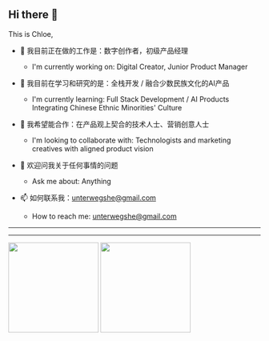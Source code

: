 ## Hi there 👋

This is Chloe,

- 🔭 我目前正在做的工作是：数字创作者，初级产品经理
  - I'm currently working on: Digital Creator, Junior Product Manager

- 🌱 我目前在学习和研究的是：全栈开发 / 融合少数民族文化的AI产品
  - I'm currently learning: Full Stack Development / AI Products Integrating Chinese Ethnic Minorities' Culture

- 👯 我希望能合作：在产品观上契合的技术人士、营销创意人士
  - I'm looking to collaborate with: Technologists and marketing creatives with aligned product vision

- 💬 欢迎问我关于任何事情的问题
  - Ask me about: Anything

- 📫 如何联系我：unterwegshe@gmail.com
  - How to reach me: unterwegshe@gmail.com
 
---
___

<div>
  <img height="180em" src="https://github-readme-stats.vercel.app/api?username=Chloeunterwegs&show_icons=true&theme=synthwave&include_all_commits=true&count_private=true"/>
  <img height="180em" src="https://github-readme-stats.vercel.app/api/top-langs/?username=Chloeunterwegs&layout=compact&langs_count=7&theme=synthwave"/>

</div>

